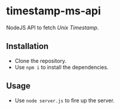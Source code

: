 # timestamp-ms-api

NodeJS API to fetch *Unix Timestamp*.

## Installation

- Clone the repository.
- Use `npm i` to install the dependencies.

## Usage

- Use `node server.js` to fire up the server.
